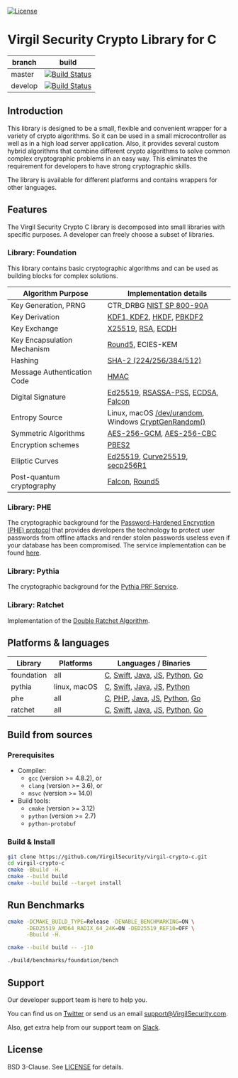 [![License](https://img.shields.io/badge/license-BSD%203--Clause-blue.svg)](https://raw.githubusercontent.com/VirgilSecurity/virgil-crypto/master/LICENSE)

# Virgil Security Crypto Library for C

| branch  | build                                                                                                                                            |
|---------|--------------------------------------------------------------------------------------------------------------------------------------------------|
| master  | [![Build Status](https://travis-ci.com/VirgilSecurity/virgil-crypto-c.svg?branch=master)](https://travis-ci.com/VirgilSecurity/virgil-crypto-c)  |
| develop | [![Build Status](https://travis-ci.com/VirgilSecurity/virgil-crypto-c.svg?branch=develop)](https://travis-ci.com/VirgilSecurity/virgil-crypto-c) |


## Introduction

This library is designed to be a small, flexible and convenient wrapper for a variety of crypto algorithms.
So it can be used in a small microcontroller as well as in a high load server application. Also, it provides several custom hybrid algorithms that combine different crypto algorithms to solve common complex cryptographic problems in an easy way. This eliminates the requirement for developers to have strong cryptographic skills.

The library is available for different platforms and contains wrappers for other languages.

## Features

The Virgil Security Crypto C library is decomposed into small libraries with specific purposes. A developer can freely choose a subset of libraries.

### Library: Foundation

This library contains basic cryptographic algorithms and can be used as building blocks for complex solutions.

| Algorithm Purpose           | Implementation details                                       |
| --------------------------- | ------------------------------------------------------------ |
| Key Generation, PRNG        | CTR_DRBG [NIST SP 800-90A](http://nvlpubs.nist.gov/nistpubs/SpecialPublications/NIST.SP.800-90Ar1.pdf) |
| Key Derivation              | [KDF1, KDF2](https://www.shoup.net/iso/std6.pdf),  [HKDF](https://tools.ietf.org/html/rfc5869), [PBKDF2](https://tools.ietf.org/html/rfc8018#section-5.2) |
| Key Exchange                | [X25519](https://tools.ietf.org/html/rfc7748), [RSA](http://nvlpubs.nist.gov/nistpubs/SpecialPublications/NIST.SP.800-56Br1.pdf), [ECDH](https://www.secg.org/sec1-v2.pdf) |
| Key Encapsulation Mechanism | [Round5](https://github.com/round5/code), ECIES-KEM          |
| Hashing                     | [SHA-2 (224/256/384/512)](https://tools.ietf.org/html/rfc4634) |
| Message Authentication Code | [HMAC](https://www.ietf.org/rfc/rfc2104.txt)                 |
| Digital Signature           | [Ed25519](https://tools.ietf.org/html/rfc8032), [RSASSA-PSS](https://tools.ietf.org/html/rfc4056), [ECDSA](https://www.secg.org/sec1-v2.pdf), [Falcon](https://falcon-sign.info) |
| Entropy Source              | Linux, macOS [/dev/urandom](https://tls.mbed.org/module-level-design-rng),<br>Windows [CryptGenRandom()](https://tls.mbed.org/module-level-design-rng) |
| Symmetric Algorithms        | [AES-256-GCM](http://nvlpubs.nist.gov/nistpubs/Legacy/SP/nistspecialpublication800-38d.pdf), [AES-256-CBC](https://tools.ietf.org/html/rfc3602) |
| Encryption schemes          | [PBES2](https://tools.ietf.org/html/rfc8018#section-6.2)     |
| Elliptic Curves             | [Ed25519](https://tools.ietf.org/html/rfc8032), [Curve25519](https://tools.ietf.org/html/rfc7748), [secp256R1](https://www.secg.org/sec1-v2.pdf) |
| Post-quantum cryptography   | [Falcon](https://falcon-sign.info), [Round5](https://github.com/round5/code) |

### Library: PHE

The cryptographic background for the [Password-Hardened Encryption (PHE) protocol](https://virgilsecurity.com/wp-content/uploads/2018/11/PHE-Whitepaper-2018.pdf) that provides developers the technology to protect user passwords from offline attacks and render stolen passwords useless even if your database has been compromised. The service implementation can be found [here](https://github.com/passw0rd/phe-go).

### Library: Pythia

The cryptographic background for the  [Pythia PRF Service](http://pages.cs.wisc.edu/~ace/papers/pythia-full.pdf).

### Library: Ratchet

Implementation of the [Double Ratchet Algorithm](https://en.wikipedia.org/wiki/Double_Ratchet_Algorithm).


## Platforms & languages

| Library    | Platforms    | Languages / Binaries                                         |
| ---------- | ------------ | ------------------------------------------------------------ |
| foundation | all          | [C](https://cdn.virgilsecurity.com/virgil-crypto-c/c), [Swift](https://github.com/VirgilSecurity/virgil-cryptowrapper-x), [Java](https://mvnrepository.com/artifact/com.virgilsecurity.crypto), [JS](https://github.com/VirgilSecurity/virgil-crypto-javascript), [Python](https://pypi.org/project/virgil-crypto-lib), [Go](https://github.com/VirgilSecurity/virgil-sdk-go/tree/master/crypto/internal) |
| pythia     | linux, macOS | [C](https://cdn.virgilsecurity.com/virgil-crypto-c/c), [Swift](https://github.com/VirgilSecurity/virgil-cryptowrapper-x), [Java](https://mvnrepository.com/artifact/com.virgilsecurity.crypto), [JS](https://github.com/VirgilSecurity/virgil-crypto-javascript), [Python](https://pypi.org/project/virgil-crypto-lib) |
| phe        | all          | [C](https://cdn.virgilsecurity.com/virgil-crypto-c/c), [PHP](https://cdn.virgilsecurity.com/virgil-crypto-c/php), [Java](https://mvnrepository.com/artifact/com.virgilsecurity.crypto), [JS](https://github.com/VirgilSecurity/virgil-crypto-javascript), [Python](https://pypi.org/project/virgil-crypto-lib), [Go](https://github.com/VirgilSecurity/virgil-sdk-go/tree/master/crypto/internal) |
| ratchet    | all          | [C](https://cdn.virgilsecurity.com/virgil-crypto-c/c), [Swift](https://github.com/VirgilSecurity/virgil-cryptowrapper-x), [Java](https://mvnrepository.com/artifact/com.virgilsecurity.crypto), [JS](https://github.com/VirgilSecurity/virgil-crypto-javascript), [Python](https://pypi.org/project/virgil-crypto-lib), [Go](https://github.com/VirgilSecurity/virgil-sdk-go/tree/master/crypto/internal) |

## Build from sources

### Prerequisites

* Compiler:
  - `gcc` (version >= 4.8.2), or
  - `clang` (version >= 3.6), or
  - `msvc` (version >= 14.0)
* Build tools:
  - `cmake` (version >= 3.12)
  - `python` (version >= 2.7)
  - `python-protobuf`

### Build & Install

```bash
git clone https://github.com/VirgilSecurity/virgil-crypto-c.git
cd virgil-crypto-c
cmake -Bbuild -H.
cmake --build build
cmake --build build --target install
```

## Run Benchmarks

```bash
cmake -DCMAKE_BUILD_TYPE=Release -DENABLE_BENCHMARKING=ON \
      -DED25519_AMD64_RADIX_64_24K=ON -DED25519_REF10=OFF \
      -Bbuild -H.

cmake --build build -- -j10

./build/benchmarks/foundation/bench
```

## Support

Our developer support team is here to help you.

You can find us on [Twitter](https://twitter.com/VirgilSecurity) or send us an email support@VirgilSecurity.com.

Also, get extra help from our support team on [Slack](https://virgilsecurity.com/join-community).

## License

BSD 3-Clause. See [LICENSE](LICENSE) for details.
